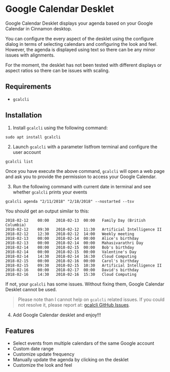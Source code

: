 # Google Calendar Desklet

Google Calendar Desklet displays your agenda based on your Google Calendar in Cinnamon desktop.

You can configure the every aspect of the desklet using the configure dialog in terms of selecting calendars and configuring the look and feel. However, the agenda is displayed using text so there can be any minor issues with alignments.

For the moment, the desklet has not been tested with different displays or aspect ratios so there can be issues with scaling.

## Requirements

 - `gcalcli`

## Installation

  1. Install `gcalcli` using the following command:
  ```
  sudo apt install gcalcli
  ```

  2. Launch `gcalcli` with a parameter listfrom terminal and configure the user account
  ```
  gcalcli list
  ```
  Once you have execute the above command, `gcalcli` will open a web page and ask you to provide the permission to access your Google Calendar.

  3. Run the following command with current date in terminal and see whether `gcalcli` prints your events
  ```
  gcalcli agenda "2/11/2018" "2/18/2018" --nostarted --tsv
  ```
  You should get an output similar to this:
  ```
  2018-02-12	00:00	2018-02-13	00:00	Family Day (British Columbia)
  2018-02-12	09:30	2018-02-12	11:30	Artificial Intelligence II
  2018-02-12	12:30	2018-02-12	14:00	Weekly meeting
  2018-02-13	00:00	2018-02-14	00:00	Alice's birthday
  2018-02-13	00:00	2018-02-14	00:00	Mahasivarathri Day
  2018-02-14	00:00	2018-02-15	00:00	Bob's birthday
  2018-02-14	00:00	2018-02-15	00:00	Valentine's Day
  2018-02-14	14:30	2018-02-14	16:30	Cloud Computing
  2018-02-15	00:00	2018-02-16	00:00	Carol's birthday
  2018-02-15	09:30	2018-02-15	10:30	Artificial Intelligence II
  2018-02-16	00:00	2018-02-17	00:00	David's birthday
  2018-02-16	14:30	2018-02-16	15:30	Cloud Computing
  ```
  If not, your `gcalcli` has some issues. Without fixing them, Google Calendar Desklet cannot be used.
  > Please note than I cannot help on `gcalcli` related issues. If you could not resolve it, please report at: [gcalcli GitHub Issues](https://github.com/insanum/gcalcli/issues).


  4. Add Google Calendar desklet and enjoy!!!


## Features

- Select events from multiple calendars of the same Google account
- Custom date range
- Customize update frequency
- Manually update the agenda by clicking on the desklet
- Customize the look and feel

